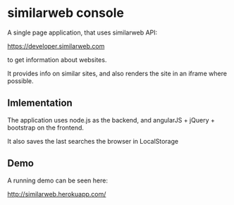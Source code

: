 similarweb console
==========

A single page application, that uses similarweb API:

https://developer.similarweb.com

to get information about websites.

It provides info on similar sites, and also renders the site in an iframe where possible.

## Imlementation
The application uses node.js as the backend, and angularJS + jQuery + bootstrap on the frontend.

It also saves the last searches the browser in LocalStorage

## Demo

A running demo can be seen here:

http://similarweb.herokuapp.com/
